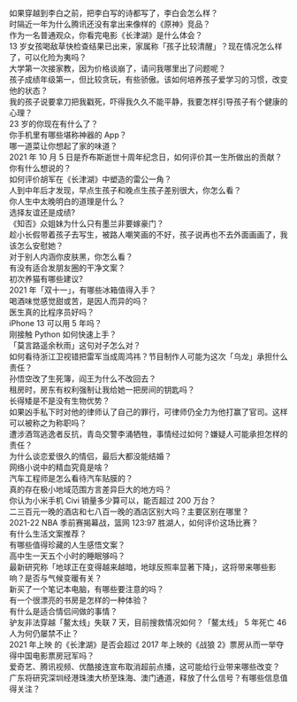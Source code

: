 如果穿越到李白之前，把李白写的诗都写了，李白会怎么样？  
时隔近一年为什么腾讯还没有拿出来像样的《原神》竞品？  
作为一名普通观众，你看完电影《长津湖》是什么体会？  
13 岁女孩喝敌草快检查结果已出来，家属称「孩子比较清醒」？现在情况怎么样了，可以化险为夷吗？  
大学第一次接家教，因为价格谈崩了，请问我哪里出了问题呢？  
孩子成绩年级第一，但比较贪玩，有些骄傲。该如何培养孩子爱学习的习惯，改变他的状态？  
我的孩子说要拿刀把我戳死，吓得我久久不能平静，我要怎样引导孩子有个健康的心理？  
23 岁的你现在有什么了？  
你手机里有哪些堪称神器的 App？  
哪一道菜让你想起了家的味道？  
2021 年 10 月 5 日是乔布斯逝世十周年纪念日，如何评价其一生所做出的贡献？你有什么想说的？  
如何评价胡军在《长津湖》中塑造的雷公一角？  
人到中年后才发现，早点生孩子和晚点生孩子差别很大，你怎么看？  
你人生中太晚明白的道理是什么？  
选择友谊还是成绩?  
《知否》众姐妹为什么只有墨兰非要嫁豪门？  
趁小长假带着孩子去写生，被路人嘲笑画的不好，孩子说再也不去外面画画了，我该怎么安慰她？  
对于别人内涵你皮肤黑，你怎么看？  
有没有适合发朋友圈的干净文案？  
初次养猫有哪些建议?  
2021 年「双十一」，有哪些冰箱值得入手？  
喝酒味觉感觉甜或苦，是因人而异的吗？  
医生真的比程序员好吗？  
iPhone 13 可以用 5 年吗？  
刚接触 Python 如何快速上手？  
「莫言路遥余秋雨」这句对子怎么对？  
如何看待浙江卫视错把雷军当成周鸿祎？节目制作人可能为这次「乌龙」承担什么责任？  
孙悟空改了生死簿，阎王为什么不改回去？  
租房时，房东有权利强制让我给她一把房间的钥匙吗？  
长得矮是不是没有生物优势？  
如果凶手私下时对他的律师认了自己的罪行，可律师仍全力为他打赢了官司。这样可以被称之为称职吗？  
遭涉酒驾逃逸者反抗，青岛交警李涌牺牲，事情经过如何？嫌疑人可能承担怎样的责任？  
为什么谈恋爱很久的情侣，最后大都没能结婚？  
网络小说中的精血究竟是啥？  
汽车工程师是怎么看待汽车贴膜的？  
真的存在极小地域范围方言差异巨大的地方吗？  
你认为小米手机 Civi 销量多少算可以，能否超过 200 万台？  
二三百元一晚的酒店和七八百一晚的酒店区别大吗？主要区别在哪里？  
2021-22 NBA 季前赛揭幕战，篮网 123:97 胜湖人，如何评价这场比赛？  
有什么生活文案推荐？  
有哪些值得珍藏的人生感悟文案？  
高中生一天五个小时的睡眠够吗？  
最新研究称「地球正在变得越来越暗，地球反照率显著下降」，这将带来哪些影响？是否与气候变暖有关？  
新买了一个笔记本电脑，有哪些要注意的吗？  
有一个很漂亮的书房是怎样的一种体验？  
有什么是适合情侣间做的事情？  
驴友非法穿越「鳌太线」失联 7 天，目前搜救情况如何？「鳌太线」 5 年死亡 46 人为何仍屡禁不止？  
2021 年上映 的《长津湖》是否会超过 2017 年上映的《战狼 2》票房从而一举夺得中国电影票房冠军吗？  
爱奇艺、腾讯视频、优酷接连宣布取消超前点播，这可能给行业带来哪些改变？  
广东将研究深圳经港珠澳大桥至珠海、澳门通道，释放了什么信号？有哪些信息值得关注？  
